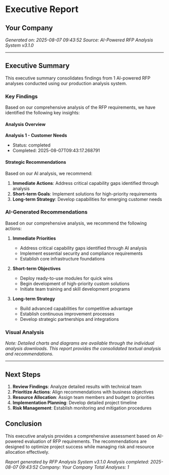 # Executive Report
## Your Company
*Generated on: 2025-08-07 09:43:52*
*Source: AI-Powered RFP Analysis System v3.1.0*

---

## Executive Summary

This executive summary consolidates findings from 1 AI-powered RFP analyses conducted using our production analysis system.

### Key Findings

Based on our comprehensive analysis of the RFP requirements, we have identified the following key insights:

#### Analysis Overview

**Analysis 1 - Customer Needs**
- Status: completed
- Completed: 2025-08-07T09:43:17.268791

#### Strategic Recommendations

Based on our AI analysis, we recommend:

1. **Immediate Actions**: Address critical capability gaps identified through analysis
2. **Short-term Goals**: Implement solutions for high-priority requirements  
3. **Long-term Strategy**: Develop capabilities for emerging customer needs


### AI-Generated Recommendations

Based on our comprehensive analysis, we recommend the following actions:

1. **Immediate Priorities**
   - Address critical capability gaps identified through AI analysis
   - Implement essential security and compliance requirements
   - Establish core infrastructure foundations

2. **Short-term Objectives** 
   - Deploy ready-to-use modules for quick wins
   - Begin development of high-priority custom solutions
   - Initiate team training and skill development programs

3. **Long-term Strategy**
   - Build advanced capabilities for competitive advantage
   - Establish continuous improvement processes
   - Develop strategic partnerships and integrations


### Visual Analysis

*Note: Detailed charts and diagrams are available through the individual analysis downloads. This report provides the consolidated textual analysis and recommendations.*


---

## Next Steps

1. **Review Findings**: Analyze detailed results with technical team
2. **Prioritize Actions**: Align recommendations with business objectives
3. **Resource Allocation**: Assign team members and budget to priorities
4. **Implementation Planning**: Develop detailed project timeline
5. **Risk Management**: Establish monitoring and mitigation procedures

## Conclusion

This executive analysis provides a comprehensive assessment based on AI-powered evaluation of RFP requirements. The recommendations are designed to optimize project success while managing risk and resource allocation effectively.

*Report generated by RFP Analysis System v3.1.0*
*Analysis completed: 2025-08-07 09:43:52*
*Company: Your Company*
*Total Analyses: 1*
